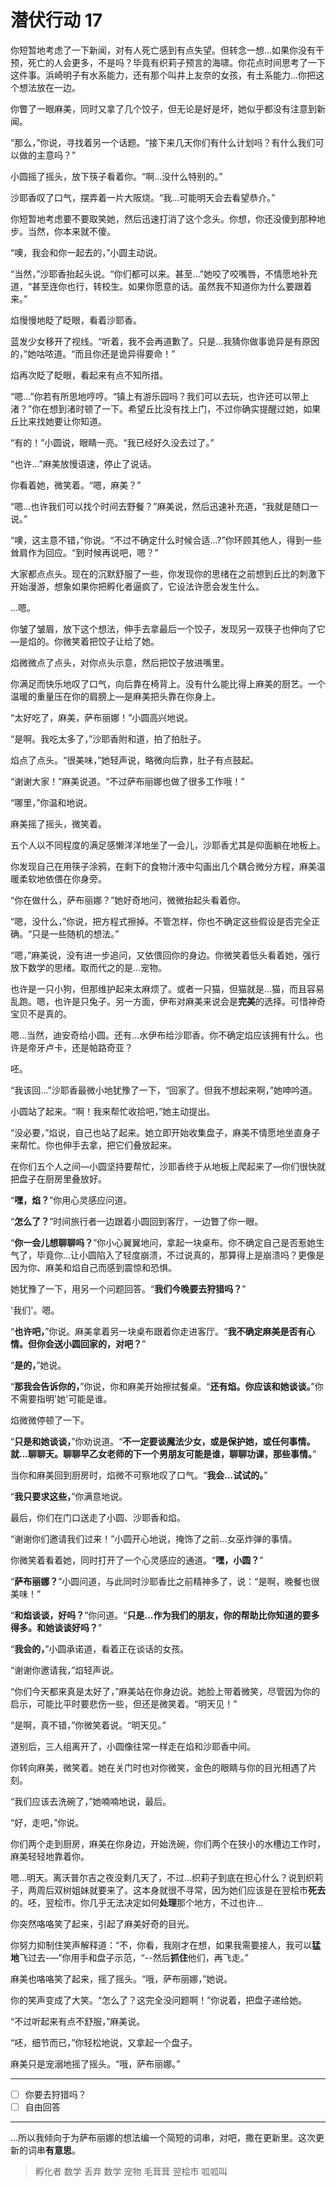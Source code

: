 # 潜伏行动 17

你短暂地考虑了一下新闻，对有人死亡感到有点失望。但转念一想...如果你没有干预，死亡的人会更多，不是吗？毕竟有织莉子预言的海啸。你花点时间思考了一下这件事。浜崎明子有水系能力，还有那个叫井上友奈的女孩，有土系能力...你把这个想法放在一边。

你瞥了一眼麻美，同时又拿了几个饺子，但无论是好是坏，她似乎都没有注意到新闻。

“那么，”你说，寻找着另一个话题。“接下来几天你们有什么计划吗？有什么我们可以做的主意吗？”

小圆摇了摇头，放下筷子看着你。“啊...没什么特别的。”

沙耶香叹了口气，摆弄着一片大阪烧。“我...可能明天会去看望恭介。”

你短暂地考虑要不要取笑她，然后迅速打消了这个念头。你想，你还没傻到那种地步。当然，你本来就不傻。

“噢，我会和你一起去的，”小圆主动说。

“当然，”沙耶香抬起头说。“你们都可以来。甚至...”她咬了咬嘴唇，不情愿地补充道，“甚至连你也行，转校生。如果你愿意的话。虽然我不知道你为什么要跟着来。”

焰慢慢地眨了眨眼，看着沙耶香。

蓝发少女移开了视线。“听着，我不会再道歉了。只是...我猜你做事诡异是有原因的，”她咕哝道。“而且你还是诡异得要命！”

焰再次眨了眨眼，看起来有点不知所措。

“嗯...”你若有所思地哼哼。“镇上有游乐园吗？我们可以去玩，也许还可以带上渚？”你在想到渚时顿了一下。希望丘比没有找上门，不过你确实提醒过她，如果丘比来找她要让你知道。

“有的！”小圆说，眼睛一亮。“我已经好久没去过了。”

“也许...”麻美放慢语速，停止了说话。

你看着她，微笑着。“嗯，麻美？”

“嗯...也许我们可以找个时间去野餐？”麻美说，然后迅速补充道，“我就是随口一说。”

“噢，这主意不错，”你说。“不过不确定什么时候合适...?”你环顾其他人，得到一些耸肩作为回应。“到时候再说吧，嗯？”

大家都点点头。现在的沉默舒服了一些，你发现你的思绪在之前想到丘比的刺激下开始漫游，想象如果你把孵化者逼疯了，它设法许愿会发生什么。

...嗯。

你皱了皱眉，放下这个想法，伸手去拿最后一个饺子，发现另一双筷子也伸向了它—是焰的。你微笑着把饺子让给了她。

焰微微点了点头，对你点头示意，然后把饺子放进嘴里。

你满足而快乐地叹了口气，向后靠在椅背上。没有什么能比得上麻美的厨艺。一个温暖的重量压在你的肩膀上—是麻美把头靠在你身上。

“太好吃了，麻美，萨布丽娜！”小圆高兴地说。

“是啊。我吃太多了，”沙耶香附和道，拍了拍肚子。

焰点了点头。“很美味，”她轻声说，略微向后靠，肚子有点鼓起。

“谢谢大家！”麻美说道。“不过萨布丽娜也做了很多工作哦！”

“哪里，”你温和地说。

麻美摇了摇头，微笑着。

五个人以不同程度的满足感懒洋洋地坐了一会儿，沙耶香尤其是仰面躺在地板上。

你发现自己在用筷子涂鸦，在剩下的食物汁液中勾画出几个耦合微分方程，麻美温暖柔软地依偎在你身旁。

“你在做什么，萨布丽娜？”她好奇地问，微微抬起头看着你。

“嗯，没什么，”你说，把方程式擦掉。不管怎样，你也不确定这些假设是否完全正确。“只是一些随机的想法。”

“嗯，”麻美说，没有进一步追问，又依偎回你的身边。你微笑着低头看着她，强行放下数学的思绪。取而代之的是...宠物。

也许是一只小狗，但那维护起来太麻烦了。或者一只猫，但猫就是...猫，而且容易乱跑。嗯，也许是只兔子。另一方面，伊布对麻美来说会是**完美**的选择。可惜神奇宝贝不是真的。

嗯...当然，迪安奇给小圆。还有...水伊布给沙耶香。你不确定焰应该拥有什么。也许是帝牙卢卡，还是帕路奇亚？

呸。

“我该回...”沙耶香最微小地犹豫了一下，“回家了。但我不想起来啊，”她呻吟道。

小圆站了起来。“啊！我来帮忙收拾吧，”她主动提出。

“没必要，”焰说，自己也站了起来。她立即开始收集盘子，麻美不情愿地坐直身子来帮忙。你也伸手去拿，把它们叠放起来。

在你们五个人之间—小圆坚持要帮忙，沙耶香终于从地板上爬起来了—你们很快就把盘子在厨房里叠放好。

“**嘿，焰？**”你用心灵感应问道。

“**怎么了？**”时间旅行者一边跟着小圆回到客厅，一边瞥了你一眼。

“**你一会儿想聊聊吗？**”你小心翼翼地问，拿起一块桌布。你不确定自己是否惹她生气了，毕竟你...让小圆陷入了轻度崩溃，不过说真的，那算得上是崩溃吗？更像是因为你、麻美和焰自己而感到震惊和恐惧。

她犹豫了一下，用另一个问题回答。“**我们今晚要去狩猎吗？**”

'我们'。嗯。

“**也许吧，**”你说。麻美拿着另一块桌布跟着你走进客厅。“**我不确定麻美是否有心情。但你会送小圆回家的，对吧？**”

“**是的，**”她说。

“**那我会告诉你的，**”你说，你和麻美开始擦拭餐桌。“**还有焰。你应该和她谈谈。**”你不需要指明'她'可能是谁。

焰微微停顿了一下。

“**只是和她谈谈，**”你劝说道。“**不一定要谈魔法少女，或是保护她，或任何事情。就...聊聊天。聊聊早乙女老师的下一个男朋友可能是谁，聊聊功课，那些事情。**”

当你和麻美回到厨房时，焰微不可察地叹了口气。“**我会...试试的。**”

“**我只要求这些，**”你满意地说。

最后，你们在门口送走了小圆、沙耶香和焰。

“谢谢你们邀请我们过来！”小圆开心地说，掩饰了之前...女巫炸弹的事情。

你微笑着看着她，同时打开了一个心灵感应的通道。“**嘿，小圆？**”

“**萨布丽娜？**”小圆问道，与此同时沙耶香比之前精神多了，说：“是啊，晚餐也很美味！”

“**和焰谈谈，好吗？**”你问道。“**只是...作为我们的朋友，你的帮助比你知道的要多得多。和她谈谈好吗？**”

“**我会的，**”小圆承诺道，看着正在谈话的女孩。

“谢谢你邀请我，”焰轻声说。

“你们今天都来真是太好了，”麻美站在你身边说。她脸上带着微笑，尽管因为你的启示，可能比平时要悲伤一些，但还是微笑着。“明天见！”

“是啊，真不错，”你微笑着说。“明天见。”

道别后，三人组离开了，小圆像往常一样走在焰和沙耶香中间。

你转向麻美，微笑着。她在关门时也对你微笑，金色的眼睛与你的目光相遇了片刻。

“我们应该去洗碗了，”她喃喃地说，最后。

“好，走吧，”你说。

你们两个走到厨房，麻美在你身边，开始洗碗，你们两个在狭小的水槽边工作时，麻美轻轻地靠着你。

嗯...明天。离沃普尔吉之夜没剩几天了，不过...织莉子到底在担心什么？说到织莉子，两周后双树姐妹就要来了。这本身就很不寻常，因为她们应该是在翌桧市**死去**的。呸，翌桧市。你几乎无法决定如何**处理**那个地方，不过也许...

你突然咯咯笑了起来，引起了麻美好奇的目光。

你努力抑制住笑声解释道：“不，你看，我刚才在想，如果我需要接人，我可以**猛地**飞过去-—”你用手和盘子示范，“--然后**抓住**他们，再飞走。”

麻美也咯咯笑了起来，摇了摇头。“哦，萨布丽娜，”她说。

你的笑声变成了大笑。“怎么了？这完全没问题啊！”你说着，把盘子递给她。

“不过听起来有点不舒服，”麻美说。

“呸，细节而已，”你轻松地说，又拿起一个盘子。

麻美只是宠溺地摇了摇头。“哦，萨布丽娜。”

---

- [ ] 你要去狩猎吗？
- [ ] 自由回答

---

...所以我倾向于为萨布丽娜的想法编一个简短的词串，对吧，撒在更新里。这次更新的词串**有意思**。

> 孵化者 数学 丢弃 数学 宠物 毛茸茸 翌桧市 呱呱叫
